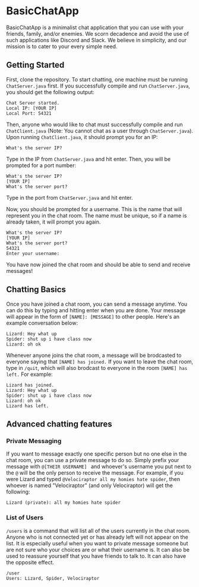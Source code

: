 # BasicChatApp
BasicChatApp is a minimalist chat application that you can use with your friends, family, and/or enemies. We scorn decadence and avoid the use of such applications like Discord and Slack. We believe in simplicity, and our mission is to cater to your every simple need.

## Getting Started
First, clone the repository. To start chatting, one machine must be running `ChatServer.java` first. If you successfully compile and run `ChatServer.java`, you should get the following output:
```
Chat Server started.
Local IP: [YOUR IP]
Local Port: 54321 
```

Then, anyone who would like to chat must successfully compile and run `ChatClient.java` (Note: You cannot chat as a user through `ChatServer.java`). Upon running `ChatClient.java`, it should prompt you for an IP:
```
What's the server IP?
```

Type in the IP from `ChatServer.java` and hit enter. Then, you will be prompted for a port number:
```
What's the server IP?
[YOUR IP]
What's the server port?
```

Type in the port from `ChatServer.java` and hit enter.

Now, you should be prompted for a username. This is the name that will represent you in the chat room. The name must be unique, so if a name is already taken, it will prompt you again.
```
What's the server IP?
[YOUR IP]
What's the server port?
54321
Enter your username:
```
You have now joined the chat room and should be able to send and receive messages!

## Chatting Basics
Once you have joined a chat room, you can send a message anytime. You can do this by typing and hitting enter when you are done. Your message will appear in the form of `[NAME]: [MESSAGE]` to other people. Here's an example conversation below:
```
Lizard: Hey what up
Spider: shut up i have class now
Lizard: oh ok
```

Whenever anyone joins the chat room, a message will be brodcasted to everyone saying that `[NAME] has joined.` If you want to leave the chat room, type in `/quit`, which will also brodcast to everyone in the room `[NAME] has left.` For example:
```
Lizard has joined.
Lizard: Hey what up
Spider: shut up i have class now
Lizard: oh ok
Lizard has left.
```

## Advanced chatting features
### Private Messaging
If you want to message exactly one specific person but no one else in the chat room, you can use a private message to do so. Simply prefix your message with `@[THEIR USERNAME] ` and whoever's username you put next to the `@` will be the only person to receive the message. For example, if you were Lizard and typed `@Velociraptor all my homies hate spider`, then whoever is named "Velociraptor" (and only Velociraptor) will get the following:
```
Lizard (private): all my homies hate spider
```
### List of Users
`/users` is a command that will list all of the users currently in the chat room. Anyone who is not connected yet or has already left will not appear on the list. It is especially useful when you want to private message someone but are not sure who your choices are or what their username is. It can also be used to reassure yourself that you have friends to talk to. It can also have the opposite effect.
```
/user
Users: Lizard, Spider, Velociraptor
```
